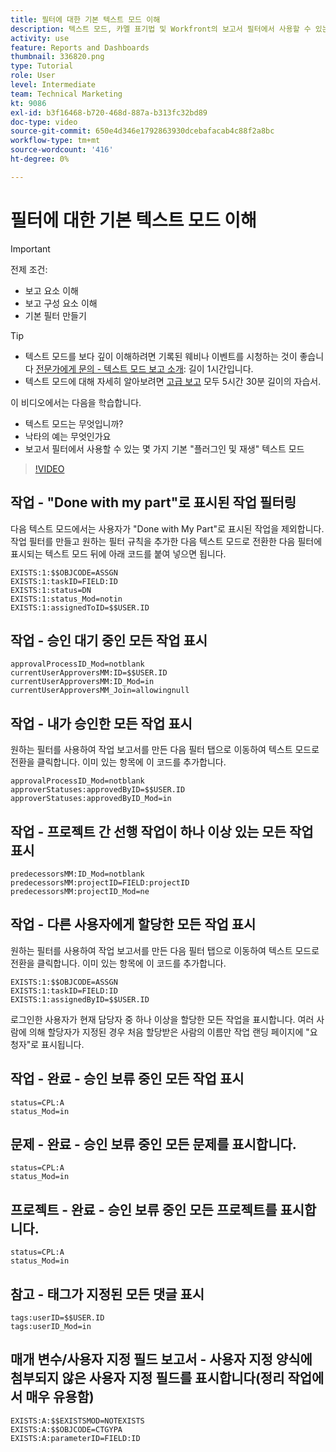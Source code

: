 ```yaml
---
title: 필터에 대한 기본 텍스트 모드 이해
description: 텍스트 모드, 카멜 표기법 및 Workfront의 보고서 필터에서 사용할 수 있는 몇 가지 기본 "플러그인 및 재생" 텍스트 모드를 알아봅니다.
activity: use
feature: Reports and Dashboards
thumbnail: 336820.png
type: Tutorial
role: User
level: Intermediate
team: Technical Marketing
kt: 9086
exl-id: b3f16468-b720-468d-887a-b313fc32bd89
doc-type: video
source-git-commit: 650e4d346e1792863930dcebafacab4c88f2a8bc
workflow-type: tm+mt
source-wordcount: '416'
ht-degree: 0%

---
```


# 필터에 대한 기본 텍스트 모드 이해

>[!IMPORTANT]
>
>전제 조건:
>
>* 보고 요소 이해
>* 보고 구성 요소 이해
>* 기본 필터 만들기


>[!TIP]
>
>* 텍스트 모드를 보다 깊이 이해하려면 기록된 웨비나 이벤트를 시청하는 것이 좋습니다 [전문가에게 문의 - 텍스트 모드 보고 소개](https://experienceleague.adobe.com/docs/workfront-events/events/reporting-and-dashboards/introduction-to-text-mode-reporting.html?lang=en): 길이 1시간입니다.
>* 텍스트 모드에 대해 자세히 알아보려면 [고급 보고](https://experienceleague.adobe.com/docs/workfront-learn/tutorials-workfront/reporting/advanced-reporting/welcome-to-advanced-reporting.html?lang=en) 모두 5시간 30분 길이의 자습서.



이 비디오에서는 다음을 학습합니다.

* 텍스트 모드는 무엇입니까?
* 낙타의 예는 무엇인가요
* 보고서 필터에서 사용할 수 있는 몇 가지 기본 &quot;플러그인 및 재생&quot; 텍스트 모드

>[!VIDEO](https://video.tv.adobe.com/v/336820/?quality=12&learn=on)


## 작업 - &quot;Done with my part&quot;로 표시된 작업 필터링

다음 텍스트 모드에서는 사용자가 &quot;Done with My Part&quot;로 표시된 작업을 제외합니다. 작업 필터를 만들고 원하는 필터 규칙을 추가한 다음 텍스트 모드로 전환한 다음 필터에 표시되는 텍스트 모드 뒤에 아래 코드를 붙여 넣으면 됩니다.

```
EXISTS:1:$$OBJCODE=ASSGN  
EXISTS:1:taskID=FIELD:ID  
EXISTS:1:status=DN  
EXISTS:1:status_Mod=notin  
EXISTS:1:assignedToID=$$USER.ID 
```

## 작업 - 승인 대기 중인 모든 작업 표시

```
approvalProcessID_Mod=notblank
currentUserApproversMM:ID=$$USER.ID
currentUserApproversMM:ID_Mod=in
currentUserApproversMM_Join=allowingnull
```

## 작업 - 내가 승인한 모든 작업 표시

원하는 필터를 사용하여 작업 보고서를 만든 다음 필터 탭으로 이동하여 텍스트 모드로 전환을 클릭합니다. 이미 있는 항목에 이 코드를 추가합니다.

```
approvalProcessID_Mod=notblank
approverStatuses:approvedByID=$$USER.ID
approverStatuses:approvedByID_Mod=in
```

## 작업 - 프로젝트 간 선행 작업이 하나 이상 있는 모든 작업 표시

```
predecessorsMM:ID_Mod=notblank
predecessorsMM:projectID=FIELD:projectID
predecessorsMM:projectID_Mod=ne
```

## 작업 - 다른 사용자에게 할당한 모든 작업 표시

원하는 필터를 사용하여 작업 보고서를 만든 다음 필터 탭으로 이동하여 텍스트 모드로 전환을 클릭합니다. 이미 있는 항목에 이 코드를 추가합니다.

```
EXISTS:1:$$OBJCODE=ASSGN
EXISTS:1:taskID=FIELD:ID
EXISTS:1:assignedByID=$$USER.ID
```

로그인한 사용자가 현재 담당자 중 하나 이상을 할당한 모든 작업을 표시합니다. 여러 사람에 의해 할당자가 지정된 경우 처음 할당받은 사람의 이름만 작업 랜딩 페이지에 &quot;요청자&quot;로 표시됩니다.

## 작업 - 완료 - 승인 보류 중인 모든 작업 표시

```
status=CPL:A
status_Mod=in
```


## 문제 - 완료 - 승인 보류 중인 모든 문제를 표시합니다.

```
status=CPL:A
status_Mod=in
```


## 프로젝트 - 완료 - 승인 보류 중인 모든 프로젝트를 표시합니다.

```
status=CPL:A
status_Mod=in
```


## 참고 - 태그가 지정된 모든 댓글 표시

```
tags:userID=$$USER.ID
tags:userID_Mod=in
```


## 매개 변수/사용자 지정 필드 보고서 - 사용자 지정 양식에 첨부되지 않은 사용자 지정 필드를 표시합니다(정리 작업에서 매우 유용함)

```
EXISTS:A:$$EXISTSMOD=NOTEXISTS
EXISTS:A:$$OBJCODE=CTGYPA
EXISTS:A:parameterID=FIELD:ID
```
